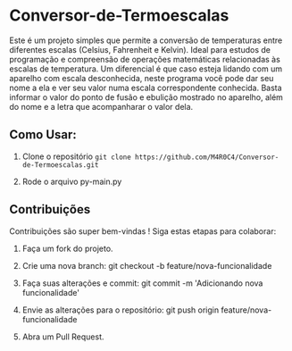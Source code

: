 # Conversor-de-Termoescalas

Este é um projeto simples que permite a conversão de temperaturas entre diferentes escalas (Celsius, Fahrenheit e Kelvin). Ideal para estudos de programação e compreensão de operações matemáticas relacionadas às escalas de temperatura. Um diferencial é que caso esteja lidando com um aparelho com escala desconhecida, neste programa você pode dar seu nome a ela e ver seu valor numa escala correspondente conhecida. Basta informar o valor do ponto de fusão e ebulição mostrado no aparelho, além do nome e a letra que acompanharar o valor dela. 

## Como Usar:
1. Clone o repositório 
`git clone https://github.com/M4R0C4/Conversor-de-Termoescalas.git`

2. Rode o arquivo 
py-main.py 

## Contribuições

Contribuições são super bem-vindas ! 
Siga estas etapas para colaborar:
1. Faça um fork do projeto.
2. Crie uma nova branch:
git checkout -b feature/nova-funcionalidade

3. Faça suas alterações e commit:
git commit -m 'Adicionando nova funcionalidade'

4. Envie as alterações para o repositório:
git push origin feature/nova-funcionalidade

5. Abra um Pull Request.
